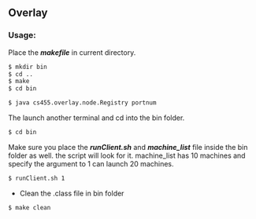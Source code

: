 
## Overlay


### Usage:

Place the ***makefile*** in current directory.

```sh
$ mkdir bin
$ cd ..
$ make
$ cd bin
```

```sh
$ java cs455.overlay.node.Registry portnum
```

The launch another terminal and cd into the bin folder.

```sh
$ cd bin
```

Make sure you place the ***runClient.sh*** and ***machine_list*** file inside the bin folder as well. the script will look for it.  machine_list has 10 machines and specify the argument to 1 can launch 20 machines.

```sh
$ runClient.sh 1
```

* Clean the .class file in bin folder

```sh
$ make clean
```


